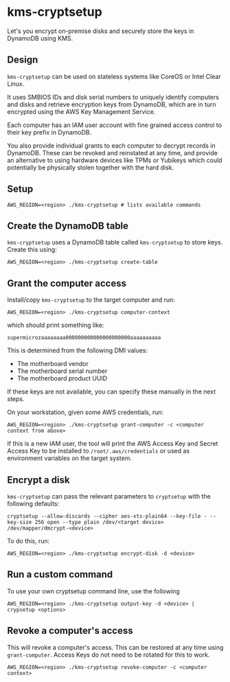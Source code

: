 kms-cryptsetup
==============

Let's you encrypt on-premise disks and securely store the keys in DynamoDB
using KMS.

Design
------
`kms-cryptsetup` can be used on stateless systems like CoreOS or Intel Clear
Linux.

It uses SMBIOS IDs and disk serial numbers to uniquely identify computers
and disks and retrieve encryption keys from DynamoDB, which are in turn
encrypted using the AWS Key Management Service.

Each computer has an IAM user account with fine grained access control to
their key prefix in DynamoDB.

You also provide individual grants to each computer to decrypt records in
DynamoDB. These can be revoked and reinstated at any time, and provide an
alternative to using hardware devices like TPMs or Yubikeys which could
potentially be physically stolen together with the hard disk.


Setup
---

```
AWS_REGION=<region> ./kms-cryptsetup # lists available commands
```

## Create the DynamoDB table

`kms-cryptsetup` uses a DynamoDB table called `kms-cryptsetup` to store keys.
Create this using:

```
AWS_REGION=<region> ./kms-cryptsetup create-table
```

## Grant the computer access
Install/copy `kms-cryptsetup` to the target computer and run:

```
AWS_REGION=<region> ./kms-cryptsetup computer-context
```

which should print something like:
```
supermicrozaaaaaaaa000000000000000000000aaaaaaaaaa
```

This is determined from the following DMI values:
* The motherboard vendor
* The motherboard serial number
* The motherboard product UUID

If these keys are not available, you can specify these manually in the next steps.

On your workstation, given some AWS credentials, run:

```
AWS_REGION=<region> ./kms-cryptsetup grant-computer -c <computer context from above>
```

If this is a new IAM user, the tool will print the AWS Access Key and Secret Access Key
to be installed to `/root/.aws/credentials` or used as environment variables on the target
system.

## Encrypt a disk

`kms-cryptsetup` can pass the relevant parameters to `cryptsetup` with the following defaults:

```
cryptsetup --allow-discards --cipher aes-xts-plain64 --key-file - --key-size 256 open --type plain /dev/<target device> /dev/mapper/dmcrypt-<device>
```

To do this, run:
```
AWS_REGION=<region> ./kms-cryptsetup encrypt-disk -d <device>
```

## Run a custom command
To use your own cryptsetup command line, use the following

```
AWS_REGION=<region> ./kms-cryptsetup output-key -d <device> | crypsetup <options>
```

## Revoke a computer's access

This will revoke a computer's access. This can be restored at any time using
`grant-computer`. Access Keys do not need to be rotated for this to work.

```
AWS_REGION=<region> ./kms-cryptsetup revoke-computer -c <computer context>
```
